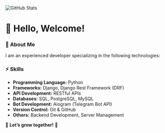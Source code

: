 ![GitHub Stats](https://github-readme-stats.vercel.app/api?username=Nigmatullayev001&show_icons=true&theme=radical)





# 👋 Hello, Welcome!  

### 🚀 **About Me**  
I am an experienced developer specializing in the following technologies:  

### ⚡ **Skills**  
- **Programming Language:** Python  
- **Frameworks:** Django, Django Rest Framework (DRF)  
- **API Development:** RESTful APIs  
- **Databases:** SQL, PostgreSQL, MySQL  
- **Bot Development:** Aiogram (Telegram Bot API)  
- **Version Control:** Git & GitHub  
- **Others:** Backend Development, Server Management  

📌 **Let’s grow together!** 🚀  
